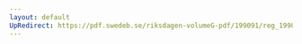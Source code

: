 ```yaml
---
layout: default
UpRedirect: https://pdf.swedeb.se/riksdagen-volumeG-pdf/199091/reg_199091/reg_199091_0875.pdf
---
```


